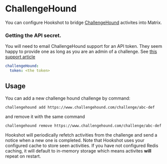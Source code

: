 # ChallengeHound

You can configure Hookshot to bridge [ChallengeHound](https://www.challengehound.com/) activites
into Matrix.

### Getting the API secret.

You will need to email ChallengeHound support for an API token. They seem happy to provide one
as long as you are an admin of a challenge. See [this support article](https://support.challengehound.com/article/69-does-challenge-hound-have-an-api)

```yaml
challengeHound:
  token: <the token>
```

## Usage

You can add a new challenge hound challenge by command:

```
challengehound add https://www.challengehound.com/challenge/abc-def
```

and remove it with the same command

```
challengehound remove https://www.challengehound.com/challenge/abc-def
```

Hookshot will periodically refetch activities from the challenge and send a notice when a new
one is completed. Note that Hookshot uses your configured cache to store seen activities. If
you have not configured Redis caching, it will default to in-memory storage which means activites
**will** repeat on restart.
